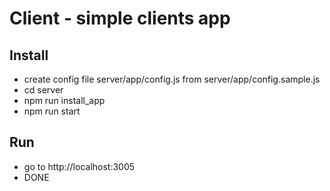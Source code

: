 # Client - simple clients app

## Install
* create config file server/app/config.js from server/app/config.sample.js
* cd server
* npm run install_app
* npm run start

## Run
* go to http://localhost:3005
* DONE